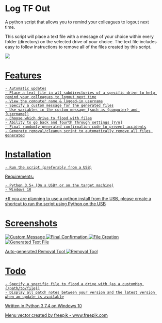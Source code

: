 # Log TF Out
A python script that allows you to remind your colleagues to logout next time.

This script will place a text file with a message of your choice within every folder (directory) on the selected drive of your choice.
The text file includes easy to follow instructions to remove all of the files created by this script.

<a href="https://github.com/smcclennon/LTFO/releases/latest/download/LTFO.py"><img src="https://smcclennon.github.io/update/download.png">
  
# Features
```
- Automatic updates
- Place a text file in all subdirectories of a specific drive to help remind your colleagues to logout next time
- View the computer name & logged-in username
- Specify a custom message for the generated files
- Use variables in the custom message (such as {computer} and {username})
- Choose which drive to flood with files
- Ability to go back and fourth through settings [Y/n]
- Final randomly-generated confirmation code to prevent accidents
- Generate removal/cleanup script to automatically remove all files generated
```
  
# Installation
`- Run the script (preferably from a USB)`

Requirements:
```
- Python 3.5+ (On a USB* or on the target machine)
- Windows 10
```

*If you are planning to use a python install from the USB, please create a shortcut to run the script using Python on the USB

# Screenshots
![Custom Message](https://i.imgur.com/jduRLVy.png)
![Final Confirmation](https://i.imgur.com/9imtxIz.png)
![File Creation](https://i.imgur.com/MpsIZ33.png)
![Generated Text File](https://i.imgur.com/JlrQupc.png)

Auto-generated Removal Tool
![Removal Tool](https://i.imgur.com/qt1gytt.png)

# Todo
```
- Specify a specific file to flood a drive with (as a customMsg {/path/to/file})
- Display all patch notes between your version and the latest version when an update is available
```

Written in Python 3.7.4 on Windows 10

<a href="https://www.freepik.com/free-photos-vectors/menu">Menu vector created by freepik - www.freepik.com</a>
